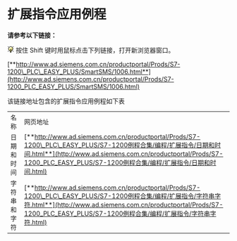 
# 扩展指令应用例程

**请参考以下链接：**

![](images/3.gif) 按住 Shift 键时用鼠标点击下列链接，打开新浏览器窗口。

[**http://www.ad.siemens.com.cn/productportal/Prods/S7-1200\_PLC\_EASY_PLUS/SmartSMS/1006.html**](http://www.ad.siemens.com.cn/productportal/Prods/S7-1200_PLC_EASY_PLUS/SmartSMS/1006.html)

[](https://support.industry.siemens.com/cs/cn/zh/view/48799854)该链接地址包含的扩展指令应用例程如下表

|              |                                                                                                                                                                                                                                                       |
| ------------ | ----------------------------------------------------------------------------------------------------------------------------------------------------------------------------------------------------------------------------------------------------- |
| 名称         | 网页地址                                                                                                                                                                                                                                              |
| 日期和时间   | [**http://www.ad.siemens.com.cn/productportal/Prods/S7-1200\_PLC\_EASY_PLUS/S7-1200例程合集/编程/扩展指令/日期和时间.html**](http://www.ad.siemens.com.cn/productportal/Prods/S7-1200_PLC_EASY_PLUS/S7-1200例程合集/编程/扩展指令/日期和时间.html) |
| 字符串和字符 | [**http://www.ad.siemens.com.cn/productportal/Prods/S7-1200\_PLC\_EASY_PLUS/S7-1200例程合集/编程/扩展指令/字符串字符.html**](http://www.ad.siemens.com.cn/productportal/Prods/S7-1200_PLC_EASY_PLUS/S7-1200例程合集/编程/扩展指令/字符串字符.html) |
